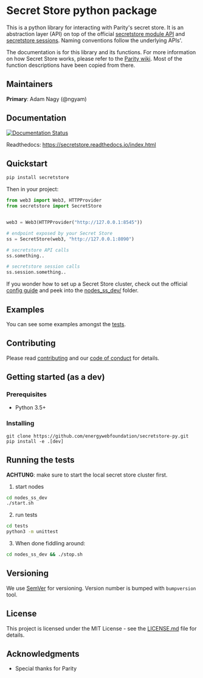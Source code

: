 # Secret Store python package
This is a python library for interacting with Parity's secret store.
It is an abstraction layer (API) on top of the official 
[secretstore module API](https://wiki.parity.io/JSONRPC-secretstore-module) and
[secretstore sessions](https://wiki.parity.io/Secret-Store).
Naming conventions follow the underlying APIs'.

The documentation is for this library and its functions. For more information on 
how Secret Store works, please refer to the [Parity wiki](https://github.com/paritytech/wiki). 
Most of the function descriptions have been copied from there.

## Maintainers
**Primary**: Adam Nagy (@ngyam)

## Documentation

[![Documentation Status](https://readthedocs.org/projects/secretstore/badge/?version=latest)](https://secretstore.readthedocs.io/?badge=latest)

Readthedocs: https://secretstore.readthedocs.io/index.html

## Quickstart

```bash
pip install secretstore
```

Then in your project:

```python
from web3 import Web3, HTTPProvider
from secretstore import SecretStore


web3 = Web3(HTTPProvider("http://127.0.0.1:8545"))

# endpoint exposed by your Secret Store
ss = SecretStore(web3, "http://127.0.0.1:8090")

# secretstore API calls
ss.something..

# secretstore session calls
ss.session.something..

```

If you wonder how to set up a Secret Store cluster, check out the official [config guide](https://wiki.parity.io/Secret-Store-Configuration) and peek into the [nodes_ss_dev/](./nodes_ss_dev/) folder.

## Examples

You can see some examples amongst the [tests](tests/test_secretstore.py).

## Contributing

Please read [contributing](./CONTRIBUTING.md) and our [code of conduct](./CODE_OF_CONDUCT.md) for details.

## Getting started (as a dev)

### Prerequisites

 - Python 3.5+

### Installing

```
git clone https://github.com/energywebfoundation/secretstore-py.git
pip install -e .[dev]
```

## Running the tests

**ACHTUNG**: make sure to start the local secret store cluster first.

1. start nodes

``` bash
cd nodes_ss_dev
./start.sh
```

2. run tests 

```bash
cd tests
python3 -m unittest
```

3. When done fiddling around:

```bash
cd nodes_ss_dev && ./stop.sh
```


## Versioning

We use [SemVer](http://semver.org/) for versioning. Version number is bumped with `bumpversion` tool.

## License

This project is licensed under the MIT License - see the [LICENSE.md](LICENSE.md) file for details.

## Acknowledgments

* Special thanks for Parity
